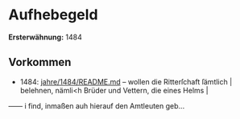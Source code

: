# Aufhebegeld

**Ersterwähnung:** 1484

## Vorkommen
- 1484: [jahre/1484/README.md](../jahre/1484/README.md) – wollen die Ritterſchaft ſämtlich |
belehnen, nämli<h Brüder und Vettern, die eines Helms |

—— i find, inmaßen auh hierauf den Amtleuten geb...

